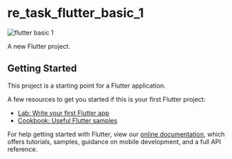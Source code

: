 # re_task_flutter_basic_1
![flutter basic 1](https://user-images.githubusercontent.com/56348329/134507208-5c777933-6b6a-4751-8dc8-b15e29b1dde6.jpeg)

A new Flutter project.

## Getting Started

This project is a starting point for a Flutter application.

A few resources to get you started if this is your first Flutter project:

- [Lab: Write your first Flutter app](https://flutter.dev/docs/get-started/codelab)
- [Cookbook: Useful Flutter samples](https://flutter.dev/docs/cookbook)

For help getting started with Flutter, view our
[online documentation](https://flutter.dev/docs), which offers tutorials,
samples, guidance on mobile development, and a full API reference.

